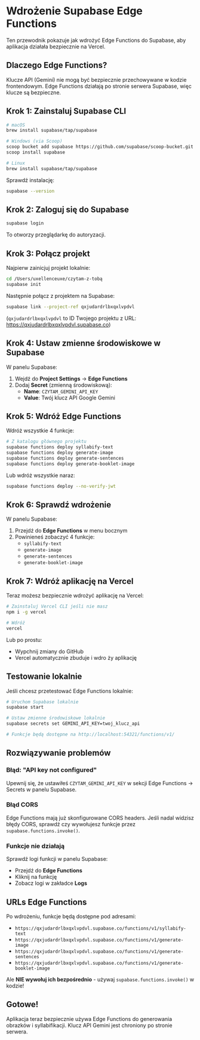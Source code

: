 # Wdrożenie Supabase Edge Functions

Ten przewodnik pokazuje jak wdrożyć Edge Functions do Supabase, aby aplikacja działała bezpiecznie na Vercel.

## Dlaczego Edge Functions?

Klucze API (Gemini) nie mogą być bezpiecznie przechowywane w kodzie frontendowym. Edge Functions działają po stronie serwera Supabase, więc klucze są bezpieczne.

## Krok 1: Zainstaluj Supabase CLI

```bash
# macOS
brew install supabase/tap/supabase

# Windows (via Scoop)
scoop bucket add supabase https://github.com/supabase/scoop-bucket.git
scoop install supabase

# Linux
brew install supabase/tap/supabase
```

Sprawdź instalację:
```bash
supabase --version
```

## Krok 2: Zaloguj się do Supabase

```bash
supabase login
```

To otworzy przeglądarkę do autoryzacji.

## Krok 3: Połącz projekt

Najpierw zainicjuj projekt lokalnie:

```bash
cd /Users/uxellenceuxe/czytam-z-tobą
supabase init
```

Następnie połącz z projektem na Supabase:

```bash
supabase link --project-ref qxjudardrlbxqxlvpdvl
```

(`qxjudardrlbxqxlvpdvl` to ID Twojego projektu z URL: https://qxjudardrlbxqxlvpdvl.supabase.co)

## Krok 4: Ustaw zmienne środowiskowe w Supabase

W panelu Supabase:

1. Wejdź do **Project Settings** → **Edge Functions**
2. Dodaj **Secret** (zmienną środowiskową):
   - **Name**: `CZYTAM_GEMINI_API_KEY`
   - **Value**: Twój klucz API Google Gemini

## Krok 5: Wdróż Edge Functions

Wdróż wszystkie 4 funkcje:

```bash
# Z katalogu głównego projektu
supabase functions deploy syllabify-text
supabase functions deploy generate-image
supabase functions deploy generate-sentences
supabase functions deploy generate-booklet-image
```

Lub wdróż wszystkie naraz:

```bash
supabase functions deploy --no-verify-jwt
```

## Krok 6: Sprawdź wdrożenie

W panelu Supabase:

1. Przejdź do **Edge Functions** w menu bocznym
2. Powinieneś zobaczyć 4 funkcje:
   - `syllabify-text`
   - `generate-image`
   - `generate-sentences`
   - `generate-booklet-image`

## Krok 7: Wdróż aplikację na Vercel

Teraz możesz bezpiecznie wdrożyć aplikację na Vercel:

```bash
# Zainstaluj Vercel CLI jeśli nie masz
npm i -g vercel

# Wdróż
vercel
```

Lub po prostu:
- Wypchnij zmiany do GitHub
- Vercel automatycznie zbuduje i wdro ży aplikację

## Testowanie lokalnie

Jeśli chcesz przetestować Edge Functions lokalnie:

```bash
# Uruchom Supabase lokalnie
supabase start

# Ustaw zmienne środowiskowe lokalnie
supabase secrets set GEMINI_API_KEY=twoj_klucz_api

# Funkcje będą dostępne na http://localhost:54321/functions/v1/
```

## Rozwiązywanie problemów

### Błąd: "API key not configured"

Upewnij się, że ustawiłeś `CZYTAM_GEMINI_API_KEY` w sekcji Edge Functions → Secrets w panelu Supabase.

### Błąd CORS

Edge Functions mają już skonfigurowane CORS headers. Jeśli nadal widzisz błędy CORS, sprawdź czy wywołujesz funkcje przez `supabase.functions.invoke()`.

### Funkcje nie działają

Sprawdź logi funkcji w panelu Supabase:
- Przejdź do **Edge Functions**
- Kliknij na funkcję
- Zobacz logi w zakładce **Logs**

## URLs Edge Functions

Po wdrożeniu, funkcje będą dostępne pod adresami:
- `https://qxjudardrlbxqxlvpdvl.supabase.co/functions/v1/syllabify-text`
- `https://qxjudardrlbxqxlvpdvl.supabase.co/functions/v1/generate-image`
- `https://qxjudardrlbxqxlvpdvl.supabase.co/functions/v1/generate-sentences`
- `https://qxjudardrlbxqxlvpdvl.supabase.co/functions/v1/generate-booklet-image`

Ale **NIE wywołuj ich bezpośrednio** - używaj `supabase.functions.invoke()` w kodzie!

## Gotowe!

Aplikacja teraz bezpiecznie używa Edge Functions do generowania obrazków i syllabifikacji. Klucz API Gemini jest chroniony po stronie serwera.
